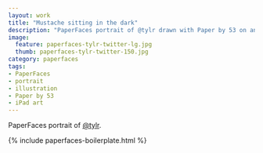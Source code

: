 ```yaml
---
layout: work
title: "Mustache sitting in the dark"
description: "PaperFaces portrait of @tylr drawn with Paper by 53 on an iPad."
image: 
  feature: paperfaces-tylr-twitter-lg.jpg
  thumb: paperfaces-tylr-twitter-150.jpg
category: paperfaces
tags: 
- PaperFaces
- portrait
- illustration
- Paper by 53
- iPad art
---
```


PaperFaces portrait of [@tylr](http://twitter.com/tylr).

{% include paperfaces-boilerplate.html %}